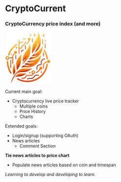 # CryptoCurrent
### CryptoCurrency price index (and more)
![logo](client/src/assets/cryptocurrent_logo_small.png)


Current main goal:
* Cryptocurrency live price tracker
    * Multiple coins
    * Price History
    * Charts

Extended goals:
* Login/signup (supporting OAuth)
* News articles
    * Comment Section

**Tie news articles to price chart**
* Populate news articles based on coin and timespan

_Learning to develop and developing to learn._